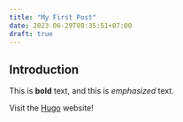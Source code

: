 ```yaml
---
title: "My First Post"
date: 2023-06-29T08:35:51+07:00
draft: true
---
```


## Introduction

This is **bold** text, and this is *emphasized* text.

Visit the [Hugo](https://gohugo.io) website!